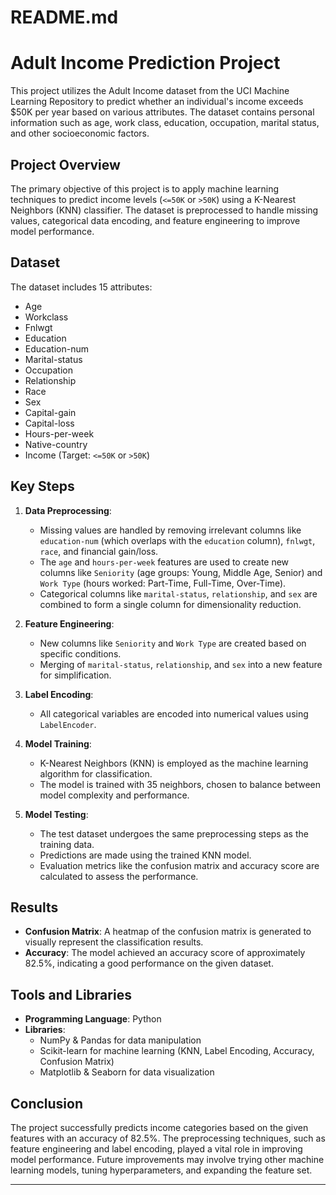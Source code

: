 # README.md

# Adult Income Prediction Project

This project utilizes the Adult Income dataset from the UCI Machine Learning Repository to predict whether an individual's income exceeds $50K per year based on various attributes. The dataset contains personal information such as age, work class, education, occupation, marital status, and other socioeconomic factors.

## Project Overview

The primary objective of this project is to apply machine learning techniques to predict income levels (`<=50K` or `>50K`) using a K-Nearest Neighbors (KNN) classifier. The dataset is preprocessed to handle missing values, categorical data encoding, and feature engineering to improve model performance.

## Dataset

The dataset includes 15 attributes:

- Age
- Workclass
- Fnlwgt
- Education
- Education-num
- Marital-status
- Occupation
- Relationship
- Race
- Sex
- Capital-gain
- Capital-loss
- Hours-per-week
- Native-country
- Income (Target: `<=50K` or `>50K`)

## Key Steps

1. **Data Preprocessing**: 
   - Missing values are handled by removing irrelevant columns like `education-num` (which overlaps with the `education` column), `fnlwgt`, `race`, and financial gain/loss.
   - The `age` and `hours-per-week` features are used to create new columns like `Seniority` (age groups: Young, Middle Age, Senior) and `Work Type` (hours worked: Part-Time, Full-Time, Over-Time).
   - Categorical columns like `marital-status`, `relationship`, and `sex` are combined to form a single column for dimensionality reduction.

2. **Feature Engineering**:
   - New columns like `Seniority` and `Work Type` are created based on specific conditions.
   - Merging of `marital-status`, `relationship`, and `sex` into a new feature for simplification.

3. **Label Encoding**:
   - All categorical variables are encoded into numerical values using `LabelEncoder`.

4. **Model Training**:
   - K-Nearest Neighbors (KNN) is employed as the machine learning algorithm for classification.
   - The model is trained with 35 neighbors, chosen to balance between model complexity and performance.

5. **Model Testing**:
   - The test dataset undergoes the same preprocessing steps as the training data.
   - Predictions are made using the trained KNN model.
   - Evaluation metrics like the confusion matrix and accuracy score are calculated to assess the performance.

## Results

- **Confusion Matrix**: A heatmap of the confusion matrix is generated to visually represent the classification results.
- **Accuracy**: The model achieved an accuracy score of approximately 82.5%, indicating a good performance on the given dataset.

## Tools and Libraries

- **Programming Language**: Python
- **Libraries**: 
  - NumPy & Pandas for data manipulation
  - Scikit-learn for machine learning (KNN, Label Encoding, Accuracy, Confusion Matrix)
  - Matplotlib & Seaborn for data visualization

## Conclusion

The project successfully predicts income categories based on the given features with an accuracy of 82.5%. The preprocessing techniques, such as feature engineering and label encoding, played a vital role in improving model performance. Future improvements may involve trying other machine learning models, tuning hyperparameters, and expanding the feature set.

---
